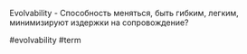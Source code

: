 Evolvability - Способность меняться, быть гибким, легким, минимизируют издержки на сопровождение?

#evolvability #term